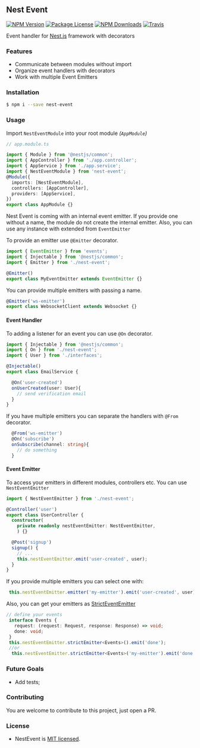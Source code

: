 ## Nest Event
<p>
  <a href="https://www.npmjs.com/~nest-event" target="_blank"><img src="https://img.shields.io/npm/v/nest-event.svg"
      alt="NPM Version" /></a>
  <a href="https://www.npmjs.com/~nest-event" target="_blank"><img src="https://img.shields.io/npm/l/nest-event.svg"
      alt="Package License" /></a>
  <a href="https://www.npmjs.com/~nest-event" target="_blank"><img
      src="https://img.shields.io/npm/dm/nest-event.svg" alt="NPM Downloads" /></a>
  <a href="https://travis-ci.org/javascript-dragons/nest-event"><img
      src="https://api.travis-ci.org/javascript-dragons/nest-event.svg?branch=master" alt="Travis" /></a>
</p>
  <p >Event handler for <a href="http://nestjs.com" target="_blank">Nest.js</a> framework with decorators </p>

### Features
- Communicate between modules without import
- Organize event handlers with decorators
- Work with multiple Event Emitters

### Installation

```bash
$ npm i --save nest-event
```
### Usage
Import `NestEventModule` into your root module _(`AppModule`)_

```ts
// app.module.ts

import { Module } from '@nestjs/common';
import { AppController } from './app.controller';
import { AppService } from './app.service';
import { NestEventModule } from 'nest-event';
@Module({
  imports: [NestEventModule],
  controllers: [AppController],
  providers: [AppService],
})
export class AppModule {}
```

Nest Event is coming with an internal event emitter. If you provide one without a name, the module do not create the internal emitter. Also, you can use any instance with extended from `EventEmitter`

To provide an emitter use `@Emitter` decorator.

```ts
import { EventEmitter } from 'events';
import { Injectable } from '@nestjs/common';
import { Emitter } from './nest-event';

@Emitter()
export class MyEventEmitter extends EventEmitter {}
```
You can provide multiple emitters with passing a name.
```ts
@Emitter('ws-emitter')
export class WebsocketClient extends Websocket {}
```

#### Event Handler

To adding a listener for an event you can use `@On` decorator.

```ts
import { Injectable } from '@nestjs/common';
import { On } from './nest-event';
import { User } from './interfaces';

@Injectable()
export class EmailService {

  @On('user-created')
  onUserCreated(user: User){
    // send verification email
  }
}
```
If you have multiple emitters you can separate the handlers with `@From` decorator.

```ts
  @From('ws-emitter')
  @On('subscribe')
  onSubscribe(channel: string){
    // do something
  }
```
#### Event Emitter

To access your emitters in different modules, controllers etc. You can use  `NestEventEmitter`

```ts
import { NestEventEmitter } from './nest-event';

@Controller('user')
export class UserController {
  constructor(
    private readonly nestEventEmitter: NestEventEmitter,
    ) {}

  @Post('signup')
  signup() {
    // ...
    this.nestEventEmitter.emit('user-created', user);
  }
}
```
If you provide multiple emitters you can select one with:

```ts
 this.nestEventEmitter.emitter('my-emitter').emit('user-created', user);
```

Also, you can get your emitters as  <a href="https://github.com/bterlson/strict-event-emitter-types">StrictEventEmitter</a>

```ts
// define your events
 interface Events {
   request: (request: Request, response: Response) => void;
   done: void;
 }
 this.nestEventEmitter.strictEmitter<Events>().emit('done');
 //or
  this.nestEventEmitter.strictEmitter<Events>('my-emitter').emit('done');
```
### Future Goals

* Add tests;


### Contributing

You are welcome to contribute to this project, just open a PR.
### License

- NestEvent is [MIT licensed](LICENSE).
